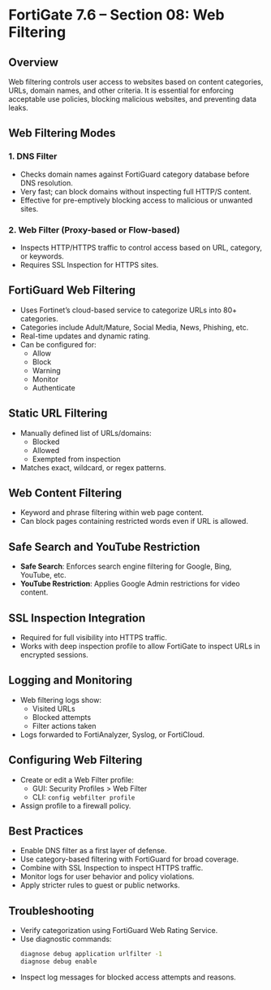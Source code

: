 # FortiGate 7.6 – Section 08: Web Filtering

## Overview

Web filtering controls user access to websites based on content categories, URLs, domain names, and other criteria. It is essential for enforcing acceptable use policies, blocking malicious websites, and preventing data leaks.

## Web Filtering Modes

### 1. DNS Filter
- Checks domain names against FortiGuard category database before DNS resolution.
- Very fast; can block domains without inspecting full HTTP/S content.
- Effective for pre-emptively blocking access to malicious or unwanted sites.

### 2. Web Filter (Proxy-based or Flow-based)
- Inspects HTTP/HTTPS traffic to control access based on URL, category, or keywords.
- Requires SSL Inspection for HTTPS sites.

## FortiGuard Web Filtering

- Uses Fortinet’s cloud-based service to categorize URLs into 80+ categories.
- Categories include Adult/Mature, Social Media, News, Phishing, etc.
- Real-time updates and dynamic rating.
- Can be configured for:
  - Allow
  - Block
  - Warning
  - Monitor
  - Authenticate

## Static URL Filtering

- Manually defined list of URLs/domains:
  - Blocked
  - Allowed
  - Exempted from inspection
- Matches exact, wildcard, or regex patterns.

## Web Content Filtering

- Keyword and phrase filtering within web page content.
- Can block pages containing restricted words even if URL is allowed.

## Safe Search and YouTube Restriction

- **Safe Search**: Enforces search engine filtering for Google, Bing, YouTube, etc.
- **YouTube Restriction**: Applies Google Admin restrictions for video content.

## SSL Inspection Integration

- Required for full visibility into HTTPS traffic.
- Works with deep inspection profile to allow FortiGate to inspect URLs in encrypted sessions.

## Logging and Monitoring

- Web filtering logs show:
  - Visited URLs
  - Blocked attempts
  - Filter actions taken
- Logs forwarded to FortiAnalyzer, Syslog, or FortiCloud.

## Configuring Web Filtering

- Create or edit a Web Filter profile:
  - GUI: Security Profiles > Web Filter
  - CLI: `config webfilter profile`
- Assign profile to a firewall policy.

## Best Practices

- Enable DNS filter as a first layer of defense.
- Use category-based filtering with FortiGuard for broad coverage.
- Combine with SSL Inspection to inspect HTTPS traffic.
- Monitor logs for user behavior and policy violations.
- Apply stricter rules to guest or public networks.

## Troubleshooting

- Verify categorization using FortiGuard Web Rating Service.
- Use diagnostic commands:
  ```bash
  diagnose debug application urlfilter -1
  diagnose debug enable
  ```
- Inspect log messages for blocked access attempts and reasons.
